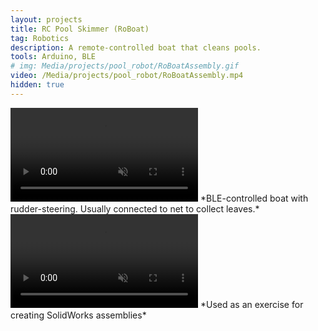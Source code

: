 ```yaml
---
layout: projects
title: RC Pool Skimmer (RoBoat)
tag: Robotics
description: A remote-controlled boat that cleans pools.
tools: Arduino, BLE
# img: Media/projects/pool_robot/RoBoatAssembly.gif
video: /Media/projects/pool_robot/RoBoatAssembly.mp4
hidden: true
---
```

<video autoplay loop muted playsinline>
 <source src="/Media/projects/pool_robot/roboat_driving.mp4" type="video/mp4">
</video>
*BLE-controlled boat with rudder-steering. Usually connected to net to collect leaves.*

<video autoplay loop muted playsinline>
 <source src="/Media/projects/pool_robot/RoBoatAssembly.mp4" type="video/mp4">
</video>
*Used as an exercise for creating SolidWorks assemblies*